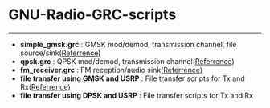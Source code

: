 # GNU-Radio-GRC-scripts

------------

- **simple_gmsk.grc** : GMSK mod/demod, transmission channel, file source/sink([Referrence](https://pwnhome.wordpress.com/2011/01/19/intro-to-gnuradio-and-the-usrp-part-1/ "Referrence"))
- **qpsk.grc** : QPSK mod/demod, transmission channel([Referrence](https://wiki.gnuradio.org/index.php/Guided_Tutorial_PSK_Demodulation "Referrence"))
- **fm_receiver.grc** : FM reception/audio sink([Referrence](http://play.fallows.ca/wp/radio/software-defined-radio/gnuradio-fm-receiver-getting-started/ "Referrence"))
- **file transfer using GMSK and USRP** : File transfer scripts for Tx and Rx([Referrence](https://www.youtube.com/watch?v=In6mwPbp-24 "Referrence"))
- **file transfer using DPSK and USRP** : File transfer scripts for Tx and Rx
